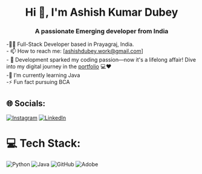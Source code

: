 <h1 align="center">Hi 👋, I'm Ashish Kumar Dubey</h1>
<h3 align="center">A passionate Emerging developer from India </h3>



 -👨‍💻 Full-Stack Developer based in Prayagraj, India.<br>- 📫 How to reach me: [ashishdubey.work@gmail.com]<br>- 🚀 Development sparked my coding passion—now it's a lifelong affair! Dive into my digital journey in the [portfolio](https://ashhdubey.netlify.app) 💻❤️<br>-🌱 I’m currently learning Java<br>-⚡ Fun fact pursuing BCA 


## 🌐 Socials:
[![Instagram](https://img.shields.io/badge/Instagram-%23E4405F.svg?logo=Instagram&logoColor=white)](https://instagram.com/ashhdubey) [![LinkedIn](https://img.shields.io/badge/LinkedIn-%230077B5.svg?logo=linkedin&logoColor=white)](https://linkedin.com/in/ashhdubey) 


# 💻 Tech Stack:
![Python](https://img.shields.io/badge/python-3670A0?style=for-the-badge&logo=python&logoColor=ffdd54)
![Java](https://img.shields.io/badge/java-%23ED8B00.svg?style=for-the-badge&logo=openjdk&logoColor=white)
![GitHub](https://img.shields.io/badge/github-%23121011.svg?style=for-the-badge&logo=github&logoColor=white)
![Adobe](https://img.shields.io/badge/adobe-%23FF0000.svg?style=for-the-badge&logo=adobe&logoColor=white) 



